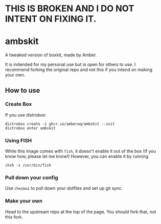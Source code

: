 # THIS IS BROKEN AND I DO NOT INTENT ON FIXING IT.

# ambskit

A tweaked version of boxkit, made by Amber.

It is indended for my personal use but is open for others to use. I recommend forking the original repo and not this if you intend on making your own.

## How to use

### Create Box

If you use distrobox:

    distrobox create -i ghcr.io/amberwq/ambskit --init
    distrobox enter ambskit

### Using FISH

While this image comes with `fish`, it doesn't enable it out of the box (If you know how, please let me know!)
However, you can enable it by running

    chsh -s /usr/bin/fish

### Pull down your config

Use `chezmoi` to pull down your dotfiles and set up git sync.

### Make your own

Head to the upstream repo at the top of the page. You should fork that, not this fork.
